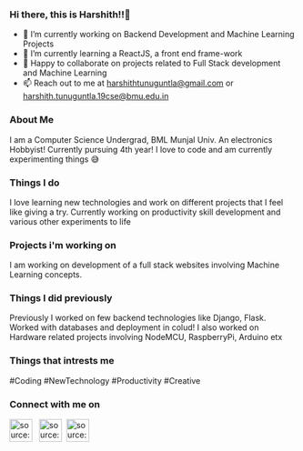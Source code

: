 ### Hi there, this is Harshith!!👋

<!-- 
**harshithtunuguntla/harshithtunuguntla** is a ✨ _special_ ✨ repository because its `README.md` (this file) appears on your GitHub profile.

Here are some ideas to get you started: -->

- 🔭 I’m currently working on Backend Development and Machine Learning Projects
- 🌱 I’m currently learning a ReactJS, a front end frame-work
- 👯 Happy to collaborate on projects related to Full Stack development and Machine Learning
- 📫 Reach out to me at harshithtunuguntla@gmail.com or harshith.tunuguntla.19cse@bmu.edu.in

### About Me

I am a Computer Science Undergrad, BML Munjal Univ. An electronics Hobbyist! Currently pursuing 4th year! I love to code and am currently experimenting things 😅

### Things I do

I love learning new technologies and work on different projects that I feel like giving a try. Currently working on productivity skill development and various other experiments to life

### Projects i'm working on

I am working on development of a full stack websites involving Machine Learning concepts.

### Things I did previously

Previously I worked on few backend technologies like Django, Flask. Worked with databases and deployment in colud!
I also worked on Hardware related projects involving NodeMCU, RaspberryPi, Arduino etx

### Things that intrests me

#Coding #NewTechnology #Productivity #Creative

### Connect with me on

<a href="https://www.linkedin.com/in/harshithtunuguntla/" target="_blank" rel="noopener noreferrer"><img src="https://i.imgur.com/kF9HMpz.png" width=40px height=40px title="source: imgur.com" /></a> &nbsp; <a href="https://twitter.com/2f80ed" target="_blank" rel="noopener noreferrer"><img src="https://i.imgur.com/G7yTDHP.png" width=40px height=40px title="source: imgur.com" /></a> &nbsp;<a href="https://www.instagram.com/harshith.tunuguntla/" target="_blank" rel="noopener noreferrer"><img src="https://i.imgur.com/M6yBwxS.png" width=40px height=40px title="source: imgur.com" /></a>

